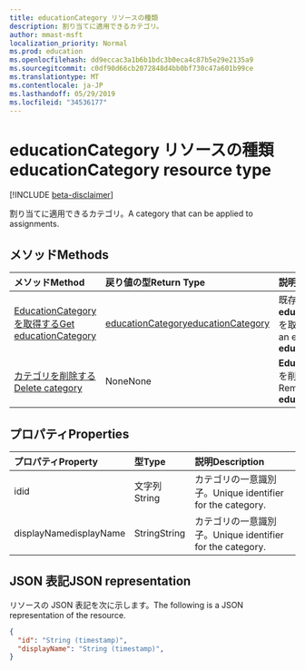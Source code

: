 ```yaml
---
title: educationCategory リソースの種類
description: 割り当てに適用できるカテゴリ。
author: mmast-msft
localization_priority: Normal
ms.prod: education
ms.openlocfilehash: dd9eccac3a1b6b1bdc3b0eca4c87b5e29e2135a9
ms.sourcegitcommit: c0df90d66cb2072848d4bb0bf730c47a601b99ce
ms.translationtype: MT
ms.contentlocale: ja-JP
ms.lasthandoff: 05/29/2019
ms.locfileid: "34536177"
---
```

# <a name="educationcategory-resource-type"></a><span data-ttu-id="654d4-103">educationCategory リソースの種類</span><span class="sxs-lookup"><span data-stu-id="654d4-103">educationCategory resource type</span></span>

[!INCLUDE [beta-disclaimer](../../includes/beta-disclaimer.md)]

<span data-ttu-id="654d4-104">割り当てに適用できるカテゴリ。</span><span class="sxs-lookup"><span data-stu-id="654d4-104">A category that can be applied to assignments.</span></span>


## <a name="methods"></a><span data-ttu-id="654d4-105">メソッド</span><span class="sxs-lookup"><span data-stu-id="654d4-105">Methods</span></span>

| <span data-ttu-id="654d4-106">メソッド</span><span class="sxs-lookup"><span data-stu-id="654d4-106">Method</span></span>           | <span data-ttu-id="654d4-107">戻り値の型</span><span class="sxs-lookup"><span data-stu-id="654d4-107">Return Type</span></span>    |<span data-ttu-id="654d4-108">説明</span><span class="sxs-lookup"><span data-stu-id="654d4-108">Description</span></span>|
|:---------------|:--------|:----------|
|[<span data-ttu-id="654d4-109">EducationCategory を取得する</span><span class="sxs-lookup"><span data-stu-id="654d4-109">Get educationCategory</span></span>](../api/educationcategory-get.md) | [<span data-ttu-id="654d4-110">educationCategory</span><span class="sxs-lookup"><span data-stu-id="654d4-110">educationCategory</span></span>](educationcategory.md) | <span data-ttu-id="654d4-111">既存の**educationCategory**を取得します。</span><span class="sxs-lookup"><span data-stu-id="654d4-111">Get an existing **educationCategory**.</span></span>|
|[<span data-ttu-id="654d4-112">カテゴリを削除する</span><span class="sxs-lookup"><span data-stu-id="654d4-112">Delete category</span></span>](../api/educationcategory-delete.md) | <span data-ttu-id="654d4-113">None</span><span class="sxs-lookup"><span data-stu-id="654d4-113">None</span></span> | <span data-ttu-id="654d4-114">**EducationCategory**を削除します。</span><span class="sxs-lookup"><span data-stu-id="654d4-114">Remove an **educationCategory**.</span></span>|


## <a name="properties"></a><span data-ttu-id="654d4-115">プロパティ</span><span class="sxs-lookup"><span data-stu-id="654d4-115">Properties</span></span>
| <span data-ttu-id="654d4-116">プロパティ</span><span class="sxs-lookup"><span data-stu-id="654d4-116">Property</span></span>     | <span data-ttu-id="654d4-117">型</span><span class="sxs-lookup"><span data-stu-id="654d4-117">Type</span></span>   |<span data-ttu-id="654d4-118">説明</span><span class="sxs-lookup"><span data-stu-id="654d4-118">Description</span></span>|
|:---------------|:--------|:----------|
|<span data-ttu-id="654d4-119">id</span><span class="sxs-lookup"><span data-stu-id="654d4-119">id</span></span>|<span data-ttu-id="654d4-120">文字列</span><span class="sxs-lookup"><span data-stu-id="654d4-120">String</span></span>|<span data-ttu-id="654d4-121">カテゴリの一意識別子。</span><span class="sxs-lookup"><span data-stu-id="654d4-121">Unique identifier for the category.</span></span>|
|<span data-ttu-id="654d4-122">displayName</span><span class="sxs-lookup"><span data-stu-id="654d4-122">displayName</span></span>|<span data-ttu-id="654d4-123">String</span><span class="sxs-lookup"><span data-stu-id="654d4-123">String</span></span>|<span data-ttu-id="654d4-124">カテゴリの一意識別子。</span><span class="sxs-lookup"><span data-stu-id="654d4-124">Unique identifier for the category.</span></span>|

## <a name="json-representation"></a><span data-ttu-id="654d4-125">JSON 表記</span><span class="sxs-lookup"><span data-stu-id="654d4-125">JSON representation</span></span>

<span data-ttu-id="654d4-126">リソースの JSON 表記を次に示します。</span><span class="sxs-lookup"><span data-stu-id="654d4-126">The following is a JSON representation of the resource.</span></span>

<!-- {
  "blockType": "resource",
  "optionalProperties": [

  ],
  "@odata.type": "microsoft.graph.educationCategory"
}-->

```json
{
  "id": "String (timestamp)",
  "displayName": "String (timestamp)",
}

```

<!-- uuid: 8fcb5dbc-d5aa-4681-8e31-b001d5168d79
2015-10-25 14:57:30 UTC -->
<!--
{
  "type": "#page.annotation",
  "description": "educationCategory resource",
  "keywords": "",
  "section": "documentation",
  "tocPath": "",
  "suppressions": []
}
-->
